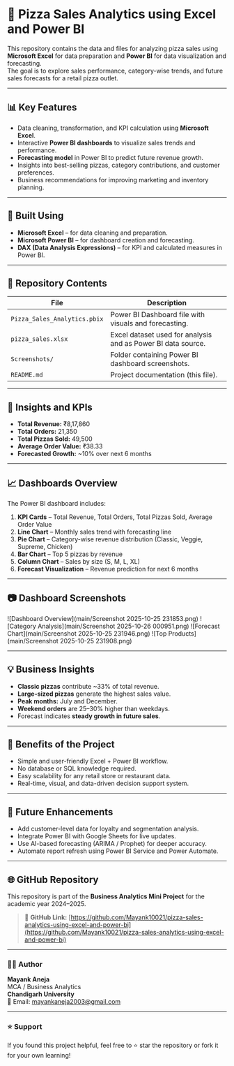 # 🍕 Pizza Sales Analytics using Excel and Power BI

This repository contains the data and files for analyzing pizza sales using **Microsoft Excel** for data preparation and **Power BI** for data visualization and forecasting.  
The goal is to explore sales performance, category-wise trends, and future sales forecasts for a retail pizza outlet.

---

## 📊 Key Features
- Data cleaning, transformation, and KPI calculation using **Microsoft Excel**.  
- Interactive **Power BI dashboards** to visualize sales trends and performance.  
- **Forecasting model** in Power BI to predict future revenue growth.  
- Insights into best-selling pizzas, category contributions, and customer preferences.  
- Business recommendations for improving marketing and inventory planning.  

---

## 🧠 Built Using
- **Microsoft Excel** – for data cleaning and preparation.  
- **Microsoft Power BI** – for dashboard creation and forecasting.  
- **DAX (Data Analysis Expressions)** – for KPI and calculated measures in Power BI.  

---

## 📂 Repository Contents
| File | Description |
|------|--------------|
| `Pizza_Sales_Analytics.pbix` | Power BI Dashboard file with visuals and forecasting. |
| `pizza_sales.xlsx` | Excel dataset used for analysis and as Power BI data source. |
| `Screenshots/` | Folder containing Power BI dashboard screenshots. |
| `README.md` | Project documentation (this file). |

---

## 🧩 Insights and KPIs
- **Total Revenue:** ₹8,17,860  
- **Total Orders:** 21,350  
- **Total Pizzas Sold:** 49,500  
- **Average Order Value:** ₹38.33  
- **Forecasted Growth:** ~10% over next 6 months  

---

## 📈 Dashboards Overview

The Power BI dashboard includes:
1. **KPI Cards** – Total Revenue, Total Orders, Total Pizzas Sold, Average Order Value  
2. **Line Chart** – Monthly sales trend with forecasting line  
3. **Pie Chart** – Category-wise revenue distribution (Classic, Veggie, Supreme, Chicken)  
4. **Bar Chart** – Top 5 pizzas by revenue  
5. **Column Chart** – Sales by size (S, M, L, XL)  
6. **Forecast Visualization** – Revenue prediction for next 6 months  

---

## 📷 Dashboard Screenshots

![Dashboard Overview](main/Screenshot 2025-10-25 231853.png)
![Category Analysis](main/Screenshot 2025-10-26 000951.png)
![Forecast Chart](main/Screenshot 2025-10-25 231946.png)
![Top Products](main/Screenshot 2025-10-25 231908.png)

---

## 💡 Business Insights
- **Classic pizzas** contribute ~33% of total revenue.  
- **Large-sized pizzas** generate the highest sales value.  
- **Peak months:** July and December.  
- **Weekend orders** are 25–30% higher than weekdays.  
- Forecast indicates **steady growth in future sales**.  

---

## 🧾 Benefits of the Project
- Simple and user-friendly Excel + Power BI workflow.  
- No database or SQL knowledge required.  
- Easy scalability for any retail store or restaurant data.  
- Real-time, visual, and data-driven decision support system.  

---

## 🔮 Future Enhancements
- Add customer-level data for loyalty and segmentation analysis.  
- Integrate Power BI with Google Sheets for live updates.  
- Use AI-based forecasting (ARIMA / Prophet) for deeper accuracy.  
- Automate report refresh using Power BI Service and Power Automate.

---

## 🌐 GitHub Repository
This repository is part of the **Business Analytics Mini Project** for the academic year 2024–2025.

> 📎 **GitHub Link:** [https://github.com/Mayank10021/pizza-sales-analytics-using-excel-and-power-bi](https://github.com/Mayank10021/pizza-sales-analytics-using-excel-and-power-bi)

---

### 👨‍💻 Author
**Mayank Aneja**  
MCA / Business Analytics  
**Chandigarh University**  
📧 Email: mayankaneja2003@gmail.com

---

### ⭐ Support
If you found this project helpful, feel free to ⭐ star the repository or fork it for your own learning!

